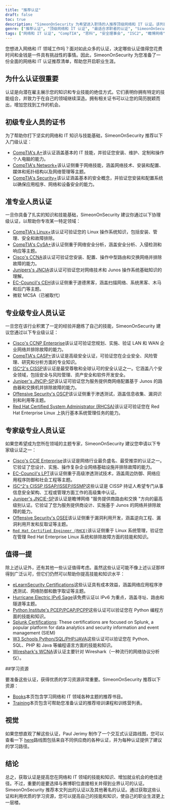 ```yaml
---
title: "推荐认证"
draft: false
toc: true
description: "SimeonOnSecurity 为希望进入职场的人推荐顶级网络和 IT 认证。该列表包括 CompTIA、Cisco、EC-Council、ISC2、Juniper、Microsoft 和 Offensive Security 的认证，以及不同级别的专业知识--入门、助理、专业和专家。所列的所有认证都与网络领域的职位直接相关，将使求职者受益匪浅。请查看交互式认证路线图，以获得直观的说明。我们还提供书籍和培训等学习资源。"
genre: ["推荐认证", "顶级网络和 IT 认证", "最适合求职者的认证", "SimeonOnSecurity 认证建议", "CompTIA 认证", "思科认证", "EC-Council 认证", "ISC2 认证", "瞻博网络认证", "微软认证"]
tags: ["网络和 IT 认证", "CompTIA", "思科", "安全理事会", "ISC2", "瞻博网络", "微软", "进攻性安全", "初级专业人员", "网络技能组合", "安全", "利纳克斯", "CySA", "CCNA", "JNCIA", "CEH", "MCSA", "CCNP 企业", "CASP", "CISSP", "JNCIP-SP", "OSCP", "RHCSA", "建议", "书籍", "培训", "交互式认证路线图", "网络", "道德黑客", "渗透测试", "系统管理", "IPv6"]
---
```

您想进入网络和 IT 领域工作吗？面对如此众多的认证，决定哪些认证值得您花费时间和金钱是一件具有挑战性的事情。因此，SimeonOnSecurity 为您准备了一份全面的网络和 IT 认证推荐清单，帮助您开启职业生涯。

## 为什么认证很重要

认证是向潜在雇主展示您的知识和专业技能的绝佳方式。它们表明你拥有特定的技能组合，并致力于在自己的领域继续深造。拥有相关证书可以让您的简历脱颖而出，增加您找到工作的机会。

## 初级专业人员的证书

为了帮助你打下坚实的网络和 IT 知识与技能基础，SimeonOnSecurity 推荐以下入门级认证：

- [CompTIA's A+](https://www.comptia.org/certifications/a)该认证涵盖基本的 IT 技能，并验证您安装、维护、定制和操作个人电脑的能力。
- [CompTIA's Network+](https://www.comptia.org/certifications/network)该认证侧重于网络技能，涵盖网络技术、安装和配置、媒体和拓扑结构以及网络管理等主题。
- [CompTIA's Security+](https://www.comptia.org/certifications/security)该认证涵盖基本的安全概念，并验证您安装和配置系统以确保应用程序、网络和设备安全的能力。

## 准专业人员认证

一旦你具备了扎实的知识和技能基础，SimeonOnSecurity 建议你通过以下协理级认证，以帮助你专攻某一特定领域：

- [CompTIA's Linux+](https://www.comptia.org/certifications/linux)该认证可验证您的 Linux 操作系统知识，包括安装、管理、安全和故障排除。
- [CompTIA's CySA+](https://www.comptia.org/certifications/cybersecurity-analyst)该认证侧重于网络安全分析，涵盖安全分析、入侵检测和响应等主题。
- [Cisco's CCNA](https://www.cisco.com/c/en/us/training-events/training-certifications/certifications/associate/ccna.html)该认证可验证您安装、配置、操作中型路由和交换网络并排除故障的能力。
- [Junipers's JNCIA](https://www.juniper.net/us/en/training/certification/certification-tracks/sp-routing-switching-track?tab=jnciajunos)该认证可验证您对网络技术和 Junos 操作系统基础知识的理解。
- [EC-Council's CEH](https://www.eccouncil.org/programs/certified-ethical-hacker-ceh/)该认证侧重于道德黑客，涵盖扫描网络、系统黑客、木马和后门等主题。
- 微软 MCSA（已被取代）

## 专业级专业人员认证

一旦您在该行业积累了一定的经验并磨练了自己的技能，SimeonOnSecurity 建议您通过以下专业级认证：

- [Cisco's CCNP Enterprise](https://www.cisco.com/c/en/us/training-events/training-certifications/certifications/professional/ccnp-enterprise.html)该认证可验证您规划、实施、验证 LAN 和 WAN 企业网络并排除故障的能力。
- [CompTIA's CASP+](https://www.comptia.org/certifications/comptia-advanced-security-practitioner)该认证是高级安全认证，可验证您在企业安全、风险管理、研究和分析方面的专业知识。
- [ISC^2's CISSP](https://www.isc2.org/Certifications/CISSP#)该认证是最受尊敬和全球认可的安全认证之一。它涵盖八个安全领域，包括安全与风险管理、资产安全和软件开发安全。
- [Juniper's JNCIP-SP](https://www.juniper.net/us/en/training/certification/certification-tracks/sp-routing-switching-track?tab=jncip-sp)该认证可验证您为服务提供商网络配置基于 Junos 的路由器和交换机并排除故障的能力。
- [Offensive Security's OSCP](https://www.offensive-security.com/pwk-oscp/)该认证侧重于渗透测试，涵盖信息收集、漏洞识别和利用等主题。
- [Red Hat Certified System Administrator (RHCSA)](https://www.redhat.com/en/services/certification/rhcsa)该认证可验证您在 Red Hat Enterprise Linux 上执行基本系统管理任务的能力。

## 专家级专业人员认证

如果您希望成为您所在领域的主题专家，SimeonOnSecurity 建议您申请以下专家级认证之一：

- [Cisco's CCIE Enterprise](https://www.cisco.com/c/en/us/training-events/training-certifications/certifications/expert/ccie-enterprise-infrastructure.html)该认证是网络行业最负盛名、最受推崇的认证之一。它验证了您设计、实施、操作复杂企业网络基础设施并排除故障的能力。
- [EC-Council's LPT](https://www.eccouncil.org/programs/licensed-penetration-tester-lpt-master/)该认证侧重于高级渗透测试技术，涵盖周边防御、网络应用程序防御和社会工程等主题。
- [ISC^2's CISSP ISSAP/ISSEP/ISSMP](https://www.isc2.org/Certifications/CISSP-Concentrations)这些认证是 CISSP 持证人希望专门从事信息安全架构、工程或管理方面工作的高级集中认证。
- [Juniper's JNCIE-SP](https://www.juniper.net/us/en/training/certification/certification-tracks/sp-routing-switching-track?tab=jnciesp)该认证是瞻博网络 "服务提供商路由和交换 "方向的最高级别认证。它验证了您为服务提供商设计、实施基于 Junos 的网络并排除故障的能力。
- [Offensive Security's OSEE](https://www.offensive-security.com/awe-osee/)该认证侧重于漏洞利用开发，涵盖逆向工程、漏洞利用开发和反取证等主题。
- [`Red Hat Certified Engineer (RHCE)`](https://www.redhat.com/en/services/certification/rhce)该认证侧重于 Linux 系统管理，验证您在管理 Red Hat Enterprise Linux 系统和排除故障方面的技能和知识。

## 值得一提

除上述认证外，还有其他一些认证值得考虑。虽然这些认证可能不像上述认证那样得到广泛认可，但它们仍然可以帮助你提高技能和知识水平：

- [eLearnSecurity Certifications](https://elearnsecurity.com/)这些认证具有成本效益，涵盖网络应用程序渗透测试、网络防御和数字取证等主题。
- [Hurricane Electric IPv6 Sage](https://ipv6.he.net/certification/)该免费认证以 IPv6 为重点，涵盖寻址、路由和隧道等主题。
- [Python Institute's PCEP/PCAP/PCPP](https://pythoninstitute.org/certification/)这些认证可以验证您在 Python 编程方面的技能和知识。
- [Splunk Certifications](https://www.splunk.com/en_us/training.html): These certifications are focused on Splunk, a popular platform for data analytics and security information and event management (SIEM)
- [W3 Schools Python/SQL/PHP/JAVA](https://www.w3schools.com/CERT/default.asp)这些认证可以验证您在 Python、SQL、PHP 和 Java 等编程语言方面的技能和知识。
- [Wireshark's WCNA](https://www.wcnacertification.com/)该认证主要针对 Wireshark（一种流行的网络协议分析仪）。

##学习资源

要准备这些认证，获得优质的学习资源非常重要。SimeonOnSecurity 推荐以下资源：

- [Books](https://simeononsecurity.ch/recommendations/books/)本页包含学习网络和 IT 领域各种主题的推荐书目。
- [Training](https://simeononsecurity.ch/recommendations/learning_resources/)本页包含可帮助您准备认证的推荐培训课程和训练营列表。

## 视觉

如果您想直观了解这些认证，Paul Jerimy 制作了一个交互式认证路线图，您可以查看一下 [here](https://pauljerimy.com/security-certification-roadmap/)路线图包括来自不同供应商的各种认证，并为每种认证提供了建议的学习路径。

## 结论

总之，获取认证是提高您在网络和 IT 领域的技能和知识、增加就业机会的绝佳途径。不过，重要的是要选择与赛博职位直接相关并得到业界认可的认证。SimeonOnSecurity 推荐本文列出的认证以及其他著名的认证。通过获取这些认证和利用优质的学习资源，您可以提高自己的技能和知识，使自己的职业生涯更上一层楼。
